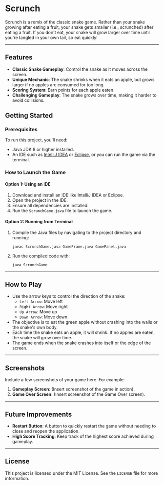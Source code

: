 # Scrunch

Scrunch is a remix of the classic snake game. Rather than your snake growing after eating a fruit, your snake gets smaller (i.e., scrunched) after eating a fruit. If you don't eat, your snake will grow larger over time until you're tangled in your own tail, so eat quickly!

---

## Features
- **Classic Snake Gameplay**: Control the snake as it moves across the screen.
- **Unique Mechanic**: The snake shrinks when it eats an apple, but grows larger if no apples are consumed for too long.
- **Scoring System**: Earn points for each apple eaten.
- **Challenging Gameplay**: The snake grows over time, making it harder to avoid collisions.

## Getting Started

### Prerequisites
To run this project, you'll need:
- Java JDK 8 or higher installed.
- An IDE such as [IntelliJ IDEA](https://www.jetbrains.com/idea/) or [Eclipse](https://www.eclipse.org/), or you can run the game via the terminal.

### How to Launch the Game

#### Option 1: Using an IDE
1. Download and install an IDE like IntelliJ IDEA or Eclipse.
2. Open the project in the IDE.
3. Ensure all dependencies are installed.
4. Run the `ScrunchGame.java` file to launch the game.

#### Option 2: Running from Terminal
1. Compile the Java files by navigating to the project directory and running:
    ```bash
    javac ScrunchGame.java GameFrame.java GamePanel.java
    ```
2. Run the compiled code with:
    ```bash
    java ScrunchGame
    ```

---

## How to Play

- Use the arrow keys to control the direction of the snake:
  - `Left Arrow`: Move left
  - `Right Arrow`: Move right
  - `Up Arrow`: Move up
  - `Down Arrow`: Move down
- The objective is to eat the green apple without crashing into the walls or the snake's own body.
- Each time the snake eats an apple, it will shrink. If no apples are eaten, the snake will grow over time.
- The game ends when the snake crashes into itself or the edge of the screen.

---

## Screenshots

Include a few screenshots of your game here. For example:
1. **Gameplay Screen**: (Insert screenshot of the game in action).
2. **Game Over Screen**: (Insert screenshot of the Game Over screen).
   
---

## Future Improvements

- **Restart Button**: A button to quickly restart the game without needing to close and reopen the application.
- **High Score Tracking**: Keep track of the highest score achieved during gameplay.

---

## License

This project is licensed under the MIT License. See the `LICENSE` file for more information.